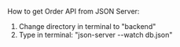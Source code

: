 How to get Order API from JSON Server:

1. Change directory in terminal to "backend"
2. Type in terminal: "json-server --watch db.json"
